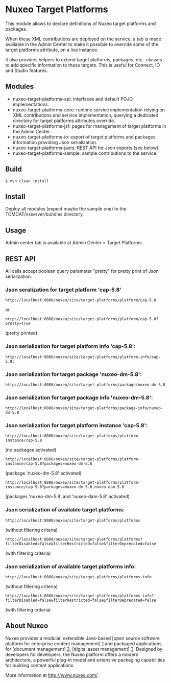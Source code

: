 # Nuxeo Target Platforms

This module allows to declare definitions of Nuxeo target platforms
and packages.

When these XML contributions are deployed on the service, a tab is
made available in the Admin Center to make it possible to override
some of the target platforms attribute, on a live instance.

It also provides helpers to extend target platforms, packages,
etc.. classes to add specific information to these targets. This is
useful for Connect, IO and Studio features.

## Modules

- nuxeo-target-platforms-api: interfaces and default POJO
  implementations.
- nuxeo-target-platforms-core: runtime service implementation relying
  on XML contributions and service implementation, querying a dedicated
  directory for target platforms attributes override.
- nuxeo-target-platforms-jsf: pages for management of target platforms
  in the Admin Center.
- nuxeo-target-platforms-io: export of target platforms and packages
  information providing Json serialization.
- nuxeo-target-platforms-jaxrs: REST API for Json exports (see below)
- nuxeo-target-platforms-sample: sample contributions to the service.

## Build

    $ mvn clean install

## Install

Deploy all modules (expect maybe the sample one) to the
TOMCAT/nxserver/bundles directory.

## Usage

Admin center tab is available at Admin Center > Target Platforms.

## REST API

All calls accept boolean query parameter "pretty" for pretty print of
Json serialization.

### Json seralization for target platform 'cap-5.8'

    http://localhost:8080/nuxeo/site/target-platforms/platform/cap-5.8

or

    http://localhost:8080/nuxeo/site/target-platforms/platform/cap-5.8?pretty=true

(pretty printed)

### Json serialization for target platform info 'cap-5.8':

    http://localhost:8080/nuxeo/site/target-platforms/platform-info/cap-5.8:

### Json serialization for target package 'nuxeo-dm-5.8':

    http://localhost:8080/nuxeo/site/target-platforms/package/nuxeo-dm-5.8

### Json serialization for target package info 'nuxeo-dm-5.8':

    http://localhost:8080/nuxeo/site/target-platforms/package-info/nuxeo-dm-5.8

### Json serialization for target platform instance 'cap-5.8':

    http://localhost:8080/nuxeo/site/target-platforms/platform-instance/cap-5.8

(no packages activated)

    http://localhost:8080/nuxeo/site/target-platforms/platform-instance/cap-5.8?packages=nuxeo-dm-5.8

(package 'nuxeo-dm-5.8' activated)

    http://localhost:8080/nuxeo/site/target-platforms/platform-instance/cap-5.8?packages=nuxeo-dm-5.8,nuxeo-dam-5.8

(packages 'nuxeo-dm-5.8' and 'nuxeo-dam-5.8' activated)

### Json serialization of available target platforms:

    http://localhost:8080/nuxeo/site/target-platforms/platforms

 (without filtering criteria)

    http://localhost:8080/nuxeo/site/target-platforms/platforms?filterDisabled=false&filterRestricted=false&filterDeprecated=false

 (with filtering criteria)

### Json serialization of available target platforms info:

    http://localhost:8080/nuxeo/site/target-platforms/platforms-info

 (without filtering criteria)

    http://localhost:8080/nuxeo/site/target-platforms/platforms-info?filterDisabled=false&filterRestricted=false&filterDeprecated=false

 (with filtering criteria)

## About Nuxeo

Nuxeo provides a modular, extensible Java-based [open source software
platform for enterprise content management] [1] and packaged
applications for [document management] [2], [digital asset management]
[3]. Designed by developers for developers, the Nuxeo platform offers
a modern architecture, a powerful plug-in model and extensive
packaging capabilities for building content applications.

[1]: http://www.nuxeo.com/en/products/ep
[2]: http://www.nuxeo.com/en/products/document-management
[3]: http://www.nuxeo.com/en/products/dam

More information at <http://www.nuxeo.com/>.